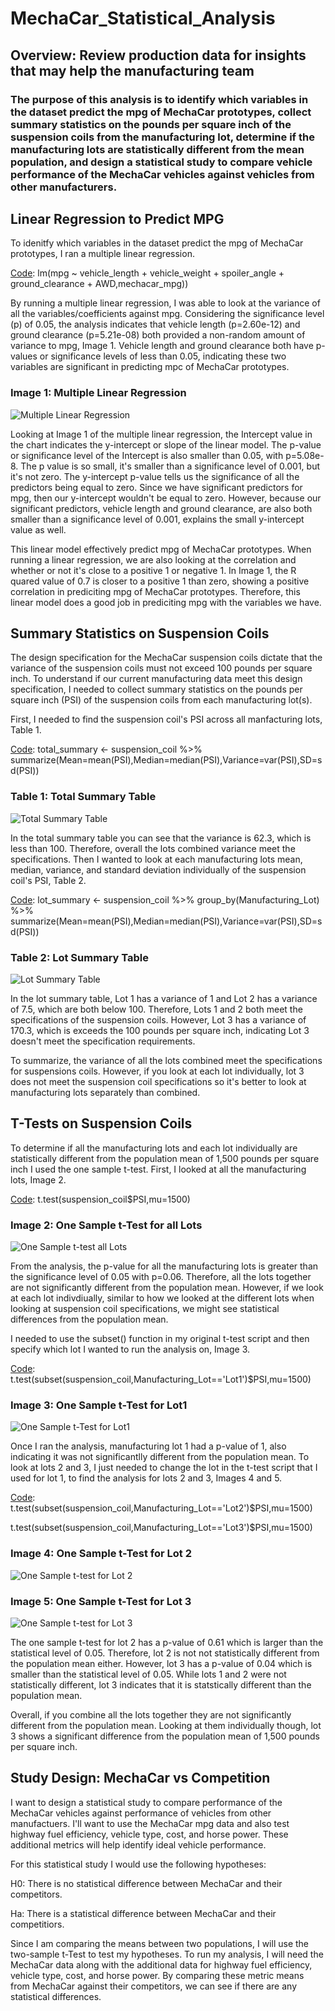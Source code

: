 # MechaCar_Statistical_Analysis
## Overview: Review production data for insights that may help the manufacturing team
### The purpose of this analysis is to identify which variables in the dataset predict the mpg of MechaCar prototypes, collect summary statistics on the pounds per square inch of the suspension coils from the manufacturing lot, determine if the manufacturing lots are statistically different from the mean population, and design a statistical study to compare vehicle performance of the MechaCar vehicles against vehicles from other manufacturers. 

## Linear Regression to Predict MPG
To idenitfy which variables in the dataset predict the mpg of MechaCar prototypes, I ran a multiple linear regression. 

[Code](https://github.com/mrma2318/MechaCar_Statistical_Analysis/blob/d57393c041c85610250ab32227ddfa3640672c7a/Starter_Code%20(1)/MechaCarChallenge.RScript.R):
lm(mpg ~ vehicle_length + vehicle_weight + spoiler_angle + ground_clearance + AWD,mechacar_mpg))

By running a multiple linear regression, I was able to look at the variance of all the variables/coefficients against mpg. Considering the significance level (p) of 0.05, the analysis indicates that vehicle length (p=2.60e-12) and ground clearance (p=5.21e-08) both provided a non-random amount of variance to mpg, Image 1. Vehicle length and ground clearance both have p-values or significance levels of less than 0.05, indicating these two variables are significant in predicting mpc of MechaCar prototypes. 

### Image 1: Multiple Linear Regression
![Multiple Linear Regression](https://github.com/mrma2318/MechaCar_Statistical_Analysis/blob/b5dabdbad9851b6fe3cfe0391a831d4b476b882c/images/linear_regression.png)

Looking at Image 1 of the multiple linear regression, the Intercept value in the chart indicates the y-intercept or slope of the linear model. The p-value or significance level of the Intercept is also smaller than 0.05, with p=5.08e-8. The p value is so small, it's smaller than a significance level of 0.001, but it's not zero. The y-intercept p-value tells us the significance of all the predictors being equal to zero. Since we have significant predictors for mpg, then our y-intercept wouldn't be equal to zero. However, because our significant predictors, vehicle length and ground clearance, are also both smaller than a significance level of 0.001, explains the small y-intercept value as well. 

This linear model effectively predict mpg of MechaCar prototypes. When running a linear regression, we are also looking at the correlation and whether or not it's close to a positive 1 or negative 1. In Image 1, the R quared value of 0.7 is closer to a positive 1 than zero, showing a positive correlation in prediciting mpg of MechaCar prototypes. Therefore, this linear model does a good job in prediciting mpg with the variables we have. 

## Summary Statistics on Suspension Coils
The design specification for the MechaCar suspension coils dictate that the variance of the suspension coils must not exceed 100 pounds per square inch. To understand if our current manufacturing data meet this design specification, I needed to collect summary statistics on the pounds per square inch (PSI) of the suspension coils from each manufacturing lot(s). 

First, I needed to find the suspension coil's PSI across all manfacturing lots, Table 1. 

[Code](https://github.com/mrma2318/MechaCar_Statistical_Analysis/blob/d57393c041c85610250ab32227ddfa3640672c7a/Starter_Code%20(1)/MechaCarChallenge.RScript.R):
total_summary <- suspension_coil %>% summarize(Mean=mean(PSI),Median=median(PSI),Variance=var(PSI),SD=sd(PSI))

### Table 1: Total Summary Table
![Total Summary Table](https://github.com/mrma2318/MechaCar_Statistical_Analysis/blob/b5dabdbad9851b6fe3cfe0391a831d4b476b882c/images/total_summary.png)

In the total summary table you can see that the variance is 62.3, which is less than 100. Therefore, overall the lots combined variance meet the specifications. Then I wanted to look at each manufacturing lots mean, median, variance, and standard deviation individually of the suspension coil's PSI, Table 2. 

[Code](https://github.com/mrma2318/MechaCar_Statistical_Analysis/blob/d57393c041c85610250ab32227ddfa3640672c7a/Starter_Code%20(1)/MechaCarChallenge.RScript.R):
lot_summary <- suspension_coil %>% group_by(Manufacturing_Lot) %>% summarize(Mean=mean(PSI),Median=median(PSI),Variance=var(PSI),SD=sd(PSI))

### Table 2: Lot Summary Table
![Lot Summary Table](https://github.com/mrma2318/MechaCar_Statistical_Analysis/blob/b5dabdbad9851b6fe3cfe0391a831d4b476b882c/images/lot_summary.png)

In the lot summary table, Lot 1 has a variance of 1 and Lot 2 has a variance of 7.5, which are both below 100. Therefore, Lots 1 and 2 both meet the specifications  of the suspension coils. However, Lot 3 has a variance of 170.3, which is exceeds the 100 pounds per square inch, indicating Lot 3 doesn't meet the specification requirements. 

To summarize, the variance of all the lots combined meet the specifications for suspensions coils. However, if you look at each lot individually, lot 3 does not meet the suspension coil specifications so it's better to look at manufacturing lots separately than combined.

## T-Tests on Suspension Coils
To determine if all the manufacturing lots and each lot individually are statistically different from the population mean of 1,500 pounds per square inch I used the one sample t-test. First, I looked at all the manufacturing lots, Image 2. 

[Code](https://github.com/mrma2318/MechaCar_Statistical_Analysis/blob/d57393c041c85610250ab32227ddfa3640672c7a/Starter_Code%20(1)/MechaCarChallenge.RScript.R): 
t.test(suspension_coil$PSI,mu=1500)

### Image 2: One Sample t-Test for all Lots
![One Sample t-test all Lots](https://github.com/mrma2318/MechaCar_Statistical_Analysis/blob/b5dabdbad9851b6fe3cfe0391a831d4b476b882c/images/t-test_all_lots.png)

From the analysis, the p-value for all the manufacturing lots is greater than the significance level of 0.05 with p=0.06. Therefore, all the lots together are not significantly different from the population mean. However, if we look at each lot indivdiually, similar to how we looked at the different lots when looking at suspension coil specifications, we might see statistical differences from the population mean. 

I needed to use the subset() function in my original t-test script and then specify which lot I wanted to run the analysis on, Image 3. 

[Code](https://github.com/mrma2318/MechaCar_Statistical_Analysis/blob/d57393c041c85610250ab32227ddfa3640672c7a/Starter_Code%20(1)/MechaCarChallenge.RScript.R): 
t.test(subset(suspension_coil,Manufacturing_Lot=='Lot1')$PSI,mu=1500)

### Image 3: One Sample t-Test for Lot1
![One Sample t-Test for Lot1](https://github.com/mrma2318/MechaCar_Statistical_Analysis/blob/b5dabdbad9851b6fe3cfe0391a831d4b476b882c/images/t-test_lot1.png)

Once I ran the analysis, manufacturing lot 1 had a p-value of 1, also indicating it was not significantlly different from the population mean. To look at lots 2 and 3, I just needed to change the lot in the t-test script that I used for lot 1, to find the analysis for lots 2 and 3, Images 4 and 5. 

[Code](https://github.com/mrma2318/MechaCar_Statistical_Analysis/blob/d57393c041c85610250ab32227ddfa3640672c7a/Starter_Code%20(1)/MechaCarChallenge.RScript.R): 
t.test(subset(suspension_coil,Manufacturing_Lot=='Lot2')$PSI,mu=1500)

t.test(subset(suspension_coil,Manufacturing_Lot=='Lot3')$PSI,mu=1500)

### Image 4: One Sample t-Test for Lot 2
![One Sample t-test for Lot 2](https://github.com/mrma2318/MechaCar_Statistical_Analysis/blob/b5dabdbad9851b6fe3cfe0391a831d4b476b882c/images/t-test_lot2.png)

### Image 5: One Sample t-Test for Lot 3
![One Sample t-test for Lot 3](https://github.com/mrma2318/MechaCar_Statistical_Analysis/blob/b5dabdbad9851b6fe3cfe0391a831d4b476b882c/images/t-test_lot3.png)

The one sample t-test for lot 2 has a p-value of 0.61 which is larger than the statistical level of 0.05. Therefore, lot 2 is not not statistically different from the population mean either. However, lot 3 has a p-value of 0.04 which is smaller than the statistical level of 0.05. While lots 1 and 2 were not statistically different, lot 3 indicates that it is statstically different than the population mean. 

Overall, if you combine all the lots together they are not significantly different from the population mean. Looking at them individually though, lot 3 shows a significant difference from the population mean of 1,500 pounds per square inch. 

## Study Design: MechaCar vs Competition
I want to design a statistical study to compare performance of the MechaCar vehicles against performance of vehicles from other manufactuers. I'll want to use the MechaCar mpg data and also test highway fuel efficiency, vehicle type, cost, and horse power. These additional metrics will help identify ideal vehicle performance.   

For this statistical study I would use the following hypotheses:

H0: There is no statistical difference between MechaCar and their competitors.

Ha: There is a statistical difference between MechaCar and their competitiors.

Since I am comparing the means between two populations, I will use the two-sample t-Test to test my hypotheses. To run my analysis, I will need the MechaCar data along with the additional data for highway fuel efficiency, vehicle type, cost, and horse power. By comparing these metric means from MechaCar against their competitors, we can see if there are any statistical differences. 
